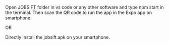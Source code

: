 Open JOBSIFT folder in vs code or any other software and type npm start in the terminal. Then scan the QR code to run the app in the Expo app on smartphone.

OR

Directly install the jobsift.apk on your smartphone.
